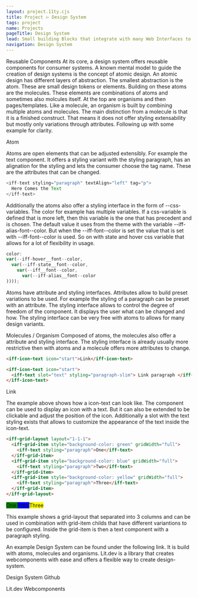 ```yaml
---
layout: project.11ty.cjs
title: Project ⌲ Design System
tags: project
name: Projects
pageTitle: Design System
lead: Small building Blocks that integrate with many Web Interfaces to streamline UI development and simplyfy development.
navigation: Design System
---
```


<iff-title level="3">Reusable Components</hls-title>
<iff-text>At its core, a design system offers reusable components for consumer systems. A known mental model to guide the creation of design systems is the concept of atomic design. An atomic design has different layers of abstraction. The smallest abstraction is the atom. These are small design tokens or elements. Building on these atoms are the molecules. These elements are combinations of atoms and sometimes also molcules itself.</iff-text>
<iff-text>At the top are organisms and then pages/templates. Like a molecule, an organism is built by combining multiple atoms and molecules. The main distinction from a molecule is that it is a finished construct. That means it does not offer styling extensability but mostly only variations through attributes. Following up with some example for clarity.</iff-text>

<iff-title level="3">Atom</hls-title>

<iff-text>Atoms are open elements that can be adjusted extensibly. For example the text component. It offers a styling variant with the styling paragraph, has an alignation for the styling and lets the consumer choose the tag name. These are the attributes that can be changed.<iff-text>

```js
<iff-text styling="paragraph" textAlign="left" tag="p">
  Here Comes the Text
</iff-text>
```

<iff-text>Additionally the atoms also offer a styling interface in the form of --css-variables. The color for example has multiple variables. If a css-variable is defined that is more left, then this variable is the one that has precedent and is chosen. The default value it uses from the theme with the variable --iff-alias-font--color. But when the --iff-font--color is set the value that is set with --iff-font--color is used. So on with state and hover css variable that allows for a lot of flexibility in usage.<iff-text>

```js
color:
var(--iff-hover__font--color,
  var(--iff-state__font--color,
    var(--iff__font--color,
      var(--iff-alias__font--color
))));
```

<iff-text>Atoms have attribute and styling interfaces. Attributes allow to build preset variations to be used. For example the styling of a paragraph can be preset with an attribute. The styling interface allows to control the degree of freedom of the component. It displays the user what can be changed and how. The styling interface can be very free with atoms to allows for many design variants.<iff-text>

<iff-title level="3">Molecules / Organism</hls-title>
<iff-text>Composed of atoms, the molecules also offer a attribute and styling interface. The styling interface is already usually more restrictive then with atoms and a molecule offers more attributes to change.<iff-text>

```html
<iff-icon-text icon="start">Link</iff-icon-text>

<iff-icon-text icon="start">
  <iff-text slot="text" styling="paragraph-slim"> Link paragraph </iff-text>
</iff-icon-text>
```

<iff-icon-text icon="start">Link</iff-icon-text>

<iff-text>The example above shows how a icon-text can look like. The component can be used to display an icon with a text. But it can also be extended to be clickable and adjust the position of the icon. Additionally a slot with the text styling exists that allows to customize the appearance of the text inside the icon-text.</iff-text>

```html
<iff-grid-layout layout="1-1-1">
  <iff-grid-item style="background-color: green" gridWidth="full">
    <iff-text styling="paragraph">One</iff-text>
  </iff-grid-item>
  <iff-grid-item style="background-color: blue" gridWidth="full">
    <iff-text styling="paragraph">Two</iff-text>
  </iff-grid-item>
  <iff-grid-item style="background-color: yellow" gridWidth="full">
    <iff-text styling="paragraph">Three</iff-text>
  </iff-grid-item>
</iff-grid-layout>
```

<iff-grid-layout layout="1-1-1">
  <iff-grid-item style="background-color: green" gridWidth="full">
    <iff-text styling="paragraph">One</iff-text>
  </iff-grid-item>
  <iff-grid-item style="background-color: blue" gridWidth="full">
    <iff-text styling="paragraph">Two</iff-text>
  </iff-grid-item>
  <iff-grid-item style="background-color: yellow" gridWidth="full">
    <iff-text styling="paragraph">Three</iff-text>
  </iff-grid-item>
</iff-grid-layout>

<iff-text>This example shows a grid-layout that separated into 3 columns and can be used in combination with grid-item childs that have different variantions to be configured. Inside the grid-item is then a text component with a paragraph styling.</iff-text>

<iff-text styling="paragraph-slim">An example Design System can be found under the following link. It is build with atoms, molecules and organisms. Lit.dev is a library that creates webcomponents with ease and offers a flexible way to create design-system.</iff-text>

<iff-icon-text icon="end" rel="noopener" href="https://github.com/julianiff/design-system" target="_blank"><iff-text styling="paragraph-bold" slot="text">Design System Github</iff-text></iff-icon-text>

<iff-icon-text icon="end" rel="noopener" href="https://lit.dev/" target="_blank"><iff-text noLineHeight styling="paragraph-bold" slot="text">Lit.dev Webcomponents</iff-text></iff-icon-text>
